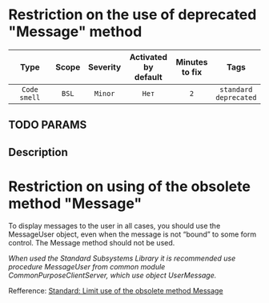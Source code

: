 # Restriction on the use of deprecated "Message" method

| Type | Scope | Severity | Activated<br/>by default | Minutes<br/>to fix | Tags |
| :-: | :-: | :-: | :-: | :-: | :-: |
| `Code smell` | `BSL` | `Minor` | `Нет` | `2` | `standard`<br/>`deprecated` |


## TODO PARAMS

## Description

# Restriction on using of the obsolete method "Message"

To display messages to the user in all cases, you should use the MessageUser object, even when the message is not “bound” to some form control. The Message method should not be used.

*When used the Standard Subsystems Library it is recommended use procedure MessageUser from common module CommonPurposeClientServer, which use object UserMessage.*

Refference: [Standard: Limit use of the obsolete method Message](https://its.1c.ru/db/v8std#content:418:hdoc)
